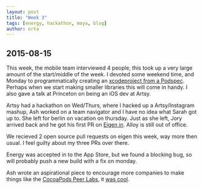 ```yaml
---
layout: post
title: "Week 3"
tags: [energy, hackathon, moya, blog]
author: orta
---
```


## 2015-08-15

This week, the mobile team interviewed 4 people, this took up a very large amount of the start/middle of the week. I devoted some weekend time, and Monday to programmatically creating an [xcodeproject from a Podspec](https://github.com/orta/cocoapods_generate_unit_tests). Perhaps when we start making smaller libraries this will come in handy. I also gave a talk at Princeton on being an iOS dev at Artsy.

<!-- more -->

Artsy had a hackathon on Wed/Thurs, where I hacked up a Artsy/Instagram mashup, Ash worked on a team navigator and I have no idea what Sarah got up to. She left for berlin on vacation on thursday. Just as she left, Jory arrived back and he got his first PR on [Eigen in](https://github.com/artsy/eigen/pull/730). Alloy is still out of office.

We recieved 2 open source pull requests on eigen this week, way more then usual. I feel guilty about my three PRs over there.

Energy was accepted in to the App Store, but we found a blocking bug, so will probably push a new build with a fix on monday.

Ash wrote an aspirational piece to encourage more companies to make things like the [CocoaPods Peer Labs](http://www.meetup.com/CocoaPods-NYC/), it [was cool](http://artsy.github.io/blog/2015/08/10/peer-lab/).
